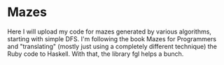 # Mazes
Here I will upload my code for mazes generated by various algorithms, starting with simple DFS. I'm following the book Mazes for Programmers and "translating" (mostly just using a completely different technique) the Ruby code to Haskell. With that, the library fgl helps a bunch.
